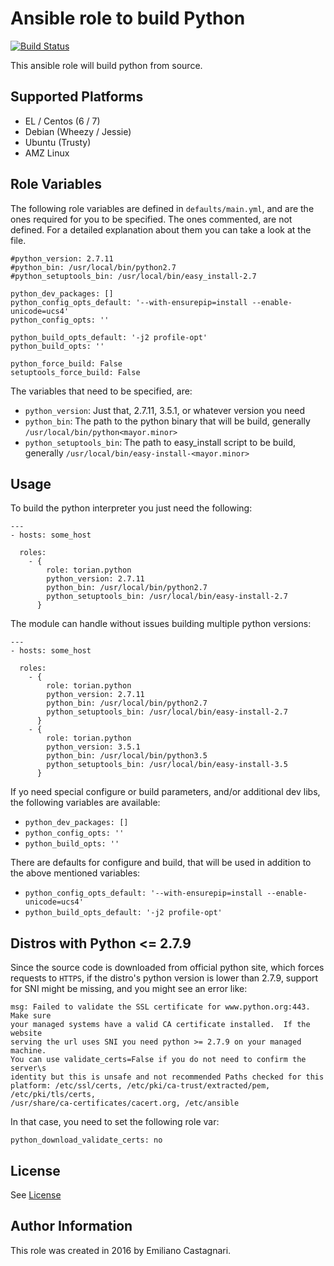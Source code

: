 # Ansible role to build Python

[![Build Status](https://travis-ci.org/torian/ansible-role-python.svg)](https://travis-ci.org/torian/ansible-role-python)

This ansible role will build python from source.

## Supported Platforms
  * EL / Centos (6 / 7)
  * Debian (Wheezy / Jessie)
  * Ubuntu (Trusty)
  * AMZ Linux

## Role Variables

The following role variables are defined in `defaults/main.yml`, and are the
ones required for you to be specified. The ones commented, are not defined.
For a detailed explanation about them you can take a look at the file.

```
#python_version: 2.7.11
#python_bin: /usr/local/bin/python2.7
#python_setuptools_bin: /usr/local/bin/easy_install-2.7

python_dev_packages: []
python_config_opts_default: '--with-ensurepip=install --enable-unicode=ucs4'
python_config_opts: ''

python_build_opts_default: '-j2 profile-opt'
python_build_opts: ''

python_force_build: False
setuptools_force_build: False
```

The variables that need to be specified, are:

  * `python_version`: Just that, 2.7.11, 3.5.1, or whatever version you need
  * `python_bin`: The path to the python binary that will be build, generally
    `/usr/local/bin/python<mayor.minor>`
  * `python_setuptools_bin`: The path to easy_install script to be build,
    generally `/usr/local/bin/easy-install-<mayor.minor>`

## Usage

To build the python interpreter you just need the following:

```
---
- hosts: some_host

  roles:
    - { 
        role: torian.python
        python_version: 2.7.11
        python_bin: /usr/local/bin/python2.7
        python_setuptools_bin: /usr/local/bin/easy-install-2.7
      }
```

The module can handle without issues building multiple python versions:

```
---
- hosts: some_host

  roles:
    - { 
        role: torian.python
        python_version: 2.7.11
        python_bin: /usr/local/bin/python2.7
        python_setuptools_bin: /usr/local/bin/easy-install-2.7
      }
    - { 
        role: torian.python
        python_version: 3.5.1
        python_bin: /usr/local/bin/python3.5
        python_setuptools_bin: /usr/local/bin/easy-install-3.5
      }
```

If yo need special configure or build parameters, and/or additional dev libs,
the following variables are available:

  * `python_dev_packages: []`
  * `python_config_opts: ''`
  * `python_build_opts: ''`

There are defaults for configure and build, that will be used in addition to the
above mentioned variables:

  * `python_config_opts_default: '--with-ensurepip=install --enable-unicode=ucs4'`
  * `python_build_opts_default: '-j2 profile-opt'`


## Distros with Python <= 2.7.9

Since the source code is downloaded from official python site, which forces
requests to `HTTPS`, if the distro's python version is lower than 2.7.9, support
for SNI might be missing, and you might see an error like:
```
msg: Failed to validate the SSL certificate for www.python.org:443. Make sure 
your managed systems have a valid CA certificate installed.  If the website 
serving the url uses SNI you need python >= 2.7.9 on your managed machine.  
You can use validate_certs=False if you do not need to confirm the server\s 
identity but this is unsafe and not recommended Paths checked for this 
platform: /etc/ssl/certs, /etc/pki/ca-trust/extracted/pem, /etc/pki/tls/certs,
/usr/share/ca-certificates/cacert.org, /etc/ansible
```

In that case, you need to set the following role var:

```
python_download_validate_certs: no
```

## License

See [License](LICENSE)

## Author Information

This role was created in 2016 by Emiliano Castagnari.

